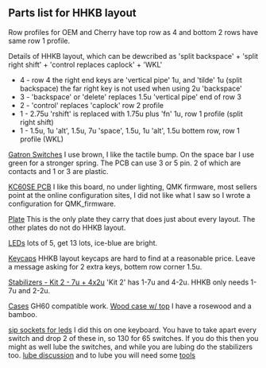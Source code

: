 
  <h2>Parts list for HHKB layout</h2>
 
  Row profiles for OEM and Cherry have top row as 4 and bottom 2 rows have same row 1 profile.

 
  Details of HHKB layout, which can be dewcribed as 'split backspace' + 'split right shift' + 'control replaces caplock' + 'WKL'

  * 4 - row 4 the right end keys are 'vertical pipe' 1u, and 'tilde' 1u (split backspace) the far right key is not used when using 2u 'backspace'
  * 3 - 'backspace' or 'delete' replaces 1.5u 'vertical pipe' end of row 3
  * 2 - 'control' replaces 'caplock' row 2 profile
  * 1 - 2.75u 'rshift' is replaced with 1.75u plus 'fn' 1u, row 1 profile (split right shift)
  * 1 - 1.5u, 1u 'alt', 1.5u, 7u 'space', 1.5u, 1u 'alt', 1.5u bottem row, row 1 profile (WKL)

  [Gatron Switches](https://www.aliexpress.com/item/Wholesales-61-pcs-lot-Gateron-MX-switches-3-pin-Black-Red-Brown-Blue-Yellow-White-Shaft/32564576504.html) I use brown, I like the tactile bump. On the space bar I use green for a stronger spring. The PCB can use 3 or 5 pin. 2 of which are contacts and 1 or 3 are plastic. 

  [KC60SE PCB](https://www.aliexpress.com/item/Free-shipping-GH60-PCB-KC60-SE-Fully-Programmable-For-DIY-Mechanical-Keyboard-Poker-Faceu-HHKB-Support/32799437588.html) I like this board, no under lighting, QMK firmware, most sellers point at the online configuration sites, I did not like what I saw so I wrote a configuration for QMK_firmware.

  [Plate](https://www.aliexpress.com/item/Free-Shipping-High-Quality-Anodized-Aluminum-Positioning-Board-Plate-For-GH60-PCB-60-Keyboard-DIY/32562370416.html) This is the only plate they carry that does just about every layout. The other plates do not do HHKB layout.

  [LEDs](https://www.aliexpress.com/item/Free-shipping-DIY-50-pcs-lot-LED-Bulb-Beads-Different-Colors-For-Mechanical-Keyboard/32517784269.html) lots of 5, get 13 lots, ice-blue are bright.

  [Keycaps](https://www.aliexpress.com/item/Free-shipping-HHKB-Top-printed-Cherry-Profile-HHKB-Keysel-For-HHKB-MX-Switches-Mechanical-Keyboard/32801406176.html) HHKB layout keycaps are hard to find at a reasonable price. Leave a message asking for 2 extra keys, bottem row corner 1.5u.

  [Stabilizers - Kit 2 - 7u + 4x2u](https://www.aliexpress.com/item/Cherry-Style-OEM-Clear-PCB-mounted-PCB-Stabilizers-Satellite-Axis-7u-6-25u-2u-For-MX/32719735398.html) 'Kit 2' has 1-7u and 4-2u. HHKB only needs 1-7u and 2-2u.

  [Cases](https://www.aliexpress.com/store/group/Case-Plate-PCB/429151_511791249.html) GH60 compatible work.
  [Wood case w/ top](https://www.aliexpress.com/store/product/Handcraft-GH60-Solid-Wooden-Case-For-60-Mini-Mechanical-Gaming-Keyboard-Compatible-Poker2-Pok3r-Faceu-60/429151_32596058719.html) I have a rosewood and a bamboo.

  [sip sockets for leds](https://www.aliexpress.com/store/product/Wholesales-DIY-200-pcs-lot-240pcs-lot-Crystal-Base-Long-Pin-Hot-Plug-Hot-Swap-For/429151_32622320922.html) I did this on one keyboard. You have to take apart every switch and drop 2 of these in, so 130 for 65 switches. If you do this then you might as well lube the switches, and while you are  lubing do the stabilizers too. [lube discussion](https://geekhack.org/index.php?topic=34332.0) and to lube you will need some [tools](https://www.aliexpress.com/item/MX-Switch-Top-Removal-Tool-Switches-Dropper-Puller-Keycap-Puller-3-in-1-For-Hot-Swappable/32813346678.html)
